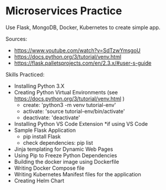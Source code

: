 # Microservices Practice

Use Flask, MongoDB, Docker, Kubernetes to create simple app.

Sources: 
- https://www.youtube.com/watch?v=SdTzwYmsgoU
- https://docs.python.org/3/tutorial/venv.html
- https://flask.palletsprojects.com/en/2.3.x/#user-s-guide

Skills Practiced:
- Installing Python 3.X 
- Creating Python Virtual Environments (see https://docs.python.org/3/tutorial/venv.html )
    - create: 'python3 -m venv tutorial-env'
    - activate: 'source tutorial-env/bin/activate'
    - deactivate: 'deactivate'
- Installing Python VS Code Extension *if using VS Code
- Sample Flask Application 
    - pip install Flask
    - check dependencies: pip list
- Jinja templating for Dynamic Web Pages 
- Using Pip to Freeze Python Dependencies 
- Building the docker image using Dockerfile 
- Writing Docker Compose file 
- Writing Kubernetes Manifest files for the application 
- Creating Helm Chart
